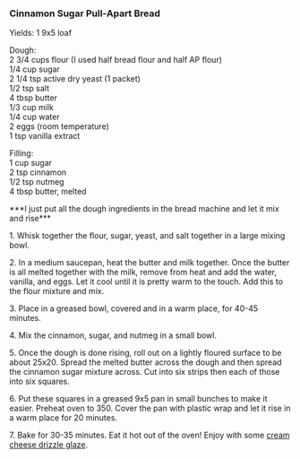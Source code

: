 
### Cinnamon Sugar Pull-Apart Bread  
Yields: 1 9x5 loaf  
  
Dough:    
2 3/4 cups flour (I used half bread flour and half AP flour)  
1/4 cup sugar  
2 1/4 tsp active dry yeast (1 packet)  
1/2 tsp salt  
4 tbsp butter  
1/3 cup milk  
1/4 cup water  
2 eggs (room temperature)  
1 tsp vanilla extract  
  
  
Filling:  
1 cup sugar  
2 tsp cinnamon  
1/2 tsp nutmeg  
4 tbsp butter, melted  
    
\*\*\*I just put all the dough ingredients in the bread machine and let it mix and rise\*\*\*  
    
1\. Whisk together the flour, sugar, yeast, and salt together in a large mixing bowl.   
    
2\. In a medium saucepan, heat the butter and milk together. Once the butter is all melted together with the milk, remove from heat and add the water, vanilla, and eggs. Let it cool until it is pretty warm to the touch. Add this to the flour mixture and mix.   
    
3\. Place in a greased bowl, covered and in a warm place, for 40-45 minutes.   
    
4\. Mix the cinnamon, sugar, and nutmeg in a small bowl.   
    
5\. Once the dough is done rising, roll out on a lightly floured surface to be about 25x20. Spread the melted butter across the dough and then spread the cinnamon sugar mixture across. Cut into six strips then each of those into six squares.   
    
6\. Put these squares in a greased 9x5 pan in small bunches to make it easier. Preheat oven to 350. Cover the pan with plastic wrap and let it rise in a warm place for 20 minutes.   
    
7\. Bake for 30-35 minutes. Eat it hot out of the oven! Enjoy with some [cream cheese drizzle glaze](/2013/04/auntie-annes-copycat.html).   
    